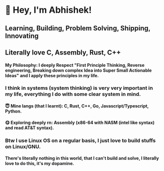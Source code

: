 
# 👋 Hey, I'm Abhishek!  

## Learning, Building, Problem Solving, Shipping, Innovating
## Literally love C, Assembly, Rust, C++

#### My Philosophy: I deeply Respect "First Principle Thinking, Reverse engineering, Breaking down complex Idea into Super Small Actionable Ideas" and I apply these principles in my life.
### I think in systems (system thinking) is very very important in my life, everything I do with some clear system in mind.

#### 😇 Mine langs (that I learnt): C, Rust, C++, Go, Javascript/Typescript, Python.
#### 😋 Exploring deeply rn: Assembly (x86-64 with NASM (intel like syntax) and read AT&T syntax).

### Btw I use Linux OS on a regular basis, I just love to build stuffs on Linux/GNU.
#### There's literally nothing in this world, that I can't build and solve, I literally love to do this, it's my dopamine.
